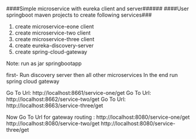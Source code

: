 ####Simple microservice with eureka client and server######
####User springboot maven projects to create following services###

1. create microservice-eone client
2. create microservice-two client
3. create microservice-three client
4. create eureka-discovery-server 
5. create spring-cloud-gateway


Note: run as jar springbootapp

first- Run discovery server
then all other microservices
In the end run spring cloud gateway

Go To Url: http://localhost:8661/service-one/get
Go To Url: http://localhost:8662/service-two/get
Go To Url: http://localhost:8663/service-three/get

Now Go To Url for gateway routing :
http://localhost:8080/service-one/get
http://localhost:8080/service-two/get
http://localhost:8080/service-three/get

